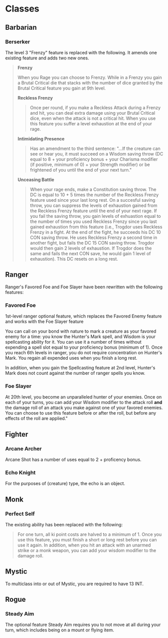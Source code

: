 # Classes

## Barbarian

### Berserker

The level 3 "Frenzy" feature is replaced with the following. It amends one existing feature and adds two new ones.

> **Frenzy**
> 
> When you Rage you can choose to Frenzy. While in a Frenzy you gain a Brutal Critical die that stacks with the number of dice granted by the Brutal Critical feature you gain at 9th level.
> 
> **Reckless Frenzy**
> 
>> Once per round, if you make a Reckless Attack during a Frenzy and hit, you can deal extra damage using your Brutal Critical dice, even when the attack is not a critical hit. When you use this feature you suffer a level exhaustion at the end of your rage.
> 
> **Intimidating Presence**
> 
>> Has an amendment to the third sentence: "...If the creature can see or hear you, it must succeed on a Wisdom saving throw (DC equal to 8 + your proficiency bonus + your Charisma modifier (if positive, minimum of 0) + your Strength modifier) or be frightened of you until the end of your next turn."
> 
> **Unceasing Battle**
> 
>> When your rage ends, make a Constitution saving throw. The DC is equal to 10 + 5 times the number of the Reckless Frenzy feature used since your last long rest. On a succesful saving throw, you can suppress the levels of exhaustion gained from the Reckless Frenzy feature until the end of your next rage. If you fail the saving throw, you gain levels of exhuastion equal to the number of times you used Reckless Frenzy since you last gained exhaustion from this feature (i.e., Trogdor uses Reckless Frenzy in a fight.  At the end of the fight, he succeeds his DC 10 CON saving throw.  He uses Reckless Frenzy a second time in another fight, but fails the DC 15 CON saving throw.  Trogdor would then gain 2 levels of exhaustion. If Trogdor does the same and fails the next CON save, he would gain 1 level of exhaustion). This DC resets on a long rest.  

## Ranger
Ranger's Favored Foe and Foe Slayer have been rewritten with the following features:

### Favored Foe

1st-level ranger optional feature, which replaces the Favored Enemy feature and works with the Foe Slayer feature

You can call on your bond with nature to mark a creature as your favored enemy for a time: you know the Hunter's Mark spell, and Wisdom is your spellcasting ability for it. You can use it a number of times without expending a spell slot equal to your proficiency bonus (minimum of 1). Once you reach 6th levels in ranger, you do not require concentration on Hunter's Mark. You regain all expended uses when you finish a long rest.

In addition, when you gain the Spellcasting feature at 2nd level, Hunter's Mark does not count against the number of ranger spells you know.

### Foe Slayer

At 20th level, you become an unparalleled hunter of your enemies. Once on each of your turns, you can add your Wisdom modifier to the attack roll **and** the damage roll of an attack you make against one of your favored enemies. You can choose to use this feature before or after the roll, but before any effects of the roll are applied."

## Fighter 

### Arcane Archer

Arcane Shot has a number of uses equal to 2 + proficency bonus.

### Echo Knight

For the purposes of (creature) type, the echo is an object.


## Monk

### Perfect Self
The existing ability has been replaced with the following:

> For one turn, all ki point costs are halved to a minimum of 1. Once you use this feature, you must finish a short or long rest before you can use it again. In addition, when you hit an attack with an unarmed strike or a monk weapon, you can add your wisdom modifier to the damage roll.

## Mystic

To multiclass into or out of Mystic, you are required to have 13 INT.

## Rogue

### Steady Aim

The optional feature Steady Aim requires you to not move at all during your turn, which includes being on a mount or flying item.


